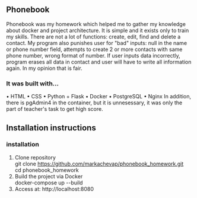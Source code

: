 ## Phonebook

Phonebook was my homework which helped me to gather my knowledge about docker and project architecture. It is simple and it exists only to train my skills. 
There are not a lot of functions: create, edit, find and delete a contact. My program also punishes user for "bad" inputs: null in the name or phone number field, attempts to create 2 or more contacts with same phone number, wrong format of number. 
If user inputs data incorrectly, program erases all data in contact and user will have to write all information again. In my opinion that is fair.
### It was built with...
• HTML
• CSS
• Python + Flask
• Docker
• PostgreSQL
• Nginx
In addition, there is pgAdmin4 in the container, but it is unnesessary, it was only the part of teacher's task to get high score. 

## Installation instructions

### installation
1. Clone repository<br/>
git clone https://github.com/markachevap/phonebook_homework.git<br/>
cd phonebook_homework<br/>
2. Build the project via Docker<br/>
docker-compose up --build<br/>
3. Access at: http://localhost:8080<br/>
